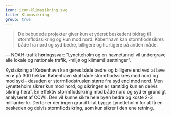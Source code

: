 ```yaml
---
icon: icon-klimasikring.svg
title: Klimasikring
group: true
---
```


> De bebudede projekter giver kun et yderst beskedent bidrag til stormflodssikring og kun mod nord. København kan stormflodssikres både fra nord og syd bedre, billigere og hurtigere på anden måde.

<div class="slh-citation-reference">— NOAH-trafik høringssvar: "Lynetteholm og en havnetunnel vil undergrave alle lokale og nationale trafik, -miljø og klimamålsætninger".</div>

Kystsikring af København kan gøres både bedre og billigere end ved at lave en ø på 300 hektar. København skal både stormflodssikres mod nord og mod syd - desuden er stormflodstruslen større fra syd end mod nord. Men Lynetteholm sikrer kun mod nord, og sikringen er samtidig kun en delvis sikring heraf. En effektiv stormflodsikring mod både nord og syd er grundigt analyseret af COWI. Den vil kunne sikre hele byen bedre og koste 2-3 milliarder kr. Derfor er der ingen grund til at bygge Lynetteholm for at få en beskeden og delvis stormflodsikring, som kun sikrer i den ene retning.
